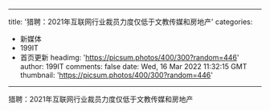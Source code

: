 
---
title: '猎聘：2021年互联网行业裁员力度仅低于文教传媒和房地产'
categories: 
 - 新媒体
 - 199IT
 - 首页更新
headimg: 'https://picsum.photos/400/300?random=446'
author: 199IT
comments: false
date: Wed, 16 Mar 2022 11:32:15 GMT
thumbnail: 'https://picsum.photos/400/300?random=446'
---

<div>   
猎聘：2021年互联网行业裁员力度仅低于文教传媒和房地产  
</div>
            